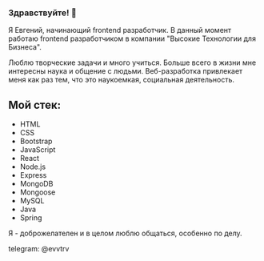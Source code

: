 ### Здравствуйте! 👋

Я Евгений, начинающий frontend разработчик.
В данный момент работаю frontend разработчиком в компании "Высокие Технологии для Бизнеса".

Люблю творческие задачи и много учиться. Больше всего в жизни мне интересны наука и общение с людьми. Веб-разработка привлекает меня как раз тем, что это наукоемкая, социальная деятельность.

## Мой стек:
- HTML
- CSS
- Bootstrap
- JavaScript
- React
- Node.js
- Express
- MongoDB
- Mongoose
- MySQL
- Java
- Spring

Я - доброжелателен и в целом люблю общаться, особенно по делу.

telegram: @evvtrv
